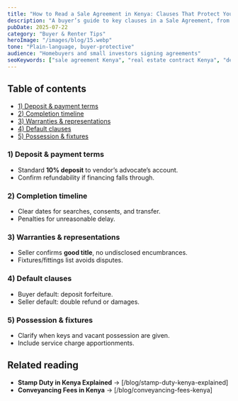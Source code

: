 ```yaml
---
title: "How to Read a Sale Agreement in Kenya: Clauses That Protect You"
description: "A buyer’s guide to key clauses in a Sale Agreement, from deposits and timelines to default penalties and vacant possession."
pubDate: 2025-07-22
category: "Buyer & Renter Tips"
heroImage: "/images/blog/15.webp"
tone: "Plain-language, buyer-protective"
audience: "Homebuyers and small investors signing agreements"
seoKeywords: ["sale agreement Kenya", "real estate contract Kenya", "deposit clause Kenya", "vacant possession clause"]
---
```


## Table of contents
- [1) Deposit & payment terms](#1-deposit--payment-terms)
- [2) Completion timeline](#2-completion-timeline)
- [3) Warranties & representations](#3-warranties--representations)
- [4) Default clauses](#4-default-clauses)
- [5) Possession & fixtures](#5-possession--fixtures)

### 1) Deposit & payment terms
- Standard **10% deposit** to vendor’s advocate’s account.  
- Confirm refundability if financing falls through.

### 2) Completion timeline
- Clear dates for searches, consents, and transfer.  
- Penalties for unreasonable delay.

### 3) Warranties & representations
- Seller confirms **good title**, no undisclosed encumbrances.  
- Fixtures/fittings list avoids disputes.

### 4) Default clauses
- Buyer default: deposit forfeiture.  
- Seller default: double refund or damages.

### 5) Possession & fixtures
- Clarify when keys and vacant possession are given.  
- Include service charge apportionments.

## Related reading
- **Stamp Duty in Kenya Explained** → [/blog/stamp-duty-kenya-explained]  
- **Conveyancing Fees in Kenya** → [/blog/conveyancing-fees-kenya]  
